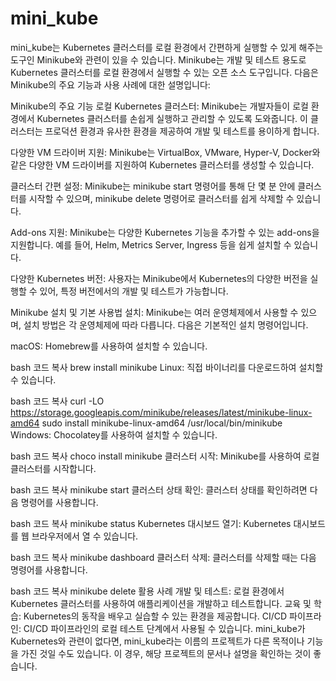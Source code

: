 # mini_kube

mini_kube는 Kubernetes 클러스터를 로컬 환경에서 간편하게 실행할 수 있게 해주는 도구인 Minikube와 관련이 있을 수 있습니다. Minikube는 개발 및 테스트 용도로 Kubernetes 클러스터를 로컬 환경에서 실행할 수 있는 오픈 소스 도구입니다. 다음은 Minikube의 주요 기능과 사용 사례에 대한 설명입니다:

Minikube의 주요 기능
로컬 Kubernetes 클러스터: Minikube는 개발자들이 로컬 환경에서 Kubernetes 클러스터를 손쉽게 실행하고 관리할 수 있도록 도와줍니다. 이 클러스터는 프로덕션 환경과 유사한 환경을 제공하여 개발 및 테스트를 용이하게 합니다.

다양한 VM 드라이버 지원: Minikube는 VirtualBox, VMware, Hyper-V, Docker와 같은 다양한 VM 드라이버를 지원하여 Kubernetes 클러스터를 생성할 수 있습니다.

클러스터 간편 설정: Minikube는 minikube start 명령어를 통해 단 몇 분 안에 클러스터를 시작할 수 있으며, minikube delete 명령어로 클러스터를 쉽게 삭제할 수 있습니다.

Add-ons 지원: Minikube는 다양한 Kubernetes 기능을 추가할 수 있는 add-ons을 지원합니다. 예를 들어, Helm, Metrics Server, Ingress 등을 쉽게 설치할 수 있습니다.

다양한 Kubernetes 버전: 사용자는 Minikube에서 Kubernetes의 다양한 버전을 실행할 수 있어, 특정 버전에서의 개발 및 테스트가 가능합니다.

Minikube 설치 및 기본 사용법
설치:
Minikube는 여러 운영체제에서 사용할 수 있으며, 설치 방법은 각 운영체제에 따라 다릅니다. 다음은 기본적인 설치 명령어입니다.

macOS: Homebrew를 사용하여 설치할 수 있습니다.

bash
코드 복사
brew install minikube
Linux: 직접 바이너리를 다운로드하여 설치할 수 있습니다.

bash
코드 복사
curl -LO https://storage.googleapis.com/minikube/releases/latest/minikube-linux-amd64
sudo install minikube-linux-amd64 /usr/local/bin/minikube
Windows: Chocolatey를 사용하여 설치할 수 있습니다.

bash
코드 복사
choco install minikube
클러스터 시작:
Minikube를 사용하여 로컬 클러스터를 시작합니다.

bash
코드 복사
minikube start
클러스터 상태 확인:
클러스터 상태를 확인하려면 다음 명령어를 사용합니다.

bash
코드 복사
minikube status
Kubernetes 대시보드 열기:
Kubernetes 대시보드를 웹 브라우저에서 열 수 있습니다.

bash
코드 복사
minikube dashboard
클러스터 삭제:
클러스터를 삭제할 때는 다음 명령어를 사용합니다.

bash
코드 복사
minikube delete
활용 사례
개발 및 테스트: 로컬 환경에서 Kubernetes 클러스터를 사용하여 애플리케이션을 개발하고 테스트합니다.
교육 및 학습: Kubernetes의 동작을 배우고 실습할 수 있는 환경을 제공합니다.
CI/CD 파이프라인: CI/CD 파이프라인의 로컬 테스트 단계에서 사용될 수 있습니다.
mini_kube가 Kubernetes와 관련이 없다면, mini_kube라는 이름의 프로젝트가 다른 목적이나 기능을 가진 것일 수도 있습니다. 이 경우, 해당 프로젝트의 문서나 설명을 확인하는 것이 좋습니다.

